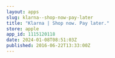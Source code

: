 ```yaml
---
layout: apps
slug: klarna--shop-now-pay-later
title: "Klarna | Shop now. Pay later."
store: apple
app_id: 1115120118
date: 2024-01-08T08:51:03Z
published: 2016-06-22T13:33:00Z
---
```

